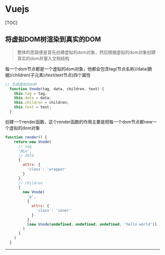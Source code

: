 # Vuejs
[TOC]


## 将虚拟DOM树渲染到真实的DOM

> 整体的思路便是首先创建虚拟的dom对象，然后根据虚拟的dom对象创建真实的dom并塞入文档结构

每一个dom节点都是一个虚拟的dom对象，他都会包含tag(节点名称)/data(数据)/children(子元素)/text(text节点)四个属性

```javascript
// 生成虚拟dom树
  function Vnode(tag, data, children, text) {
    this.tag = tag;
    this.data = data;
    this.children = children;
    this.text = text;
  }
```
创建一个render函数，这个render函数的作用主要是把每一个dom节点都new一个虚拟的dom对象

```javascript
function render() {
    return new Vnode(
      // tag
      'div',
      // data
      {
        attrs: {
          'class': 'wrapper'
        }
      },
      // children
      [
        new Vnode(
          'p',
          {
            attrs: {
              'class': 'inner'
            }
          },
          [new Vnode(undefined, undefined, undefined, 'hello world')]
        )
      ]
    )
  }
```

-------------------